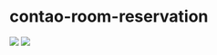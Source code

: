 # contao-room-reservation

![](https://img.shields.io/packagist/v/mindbird/contao-room-reservation.svg)
![](https://img.shields.io/packagist/l/mindbird/contao-room-reservation.svg)
